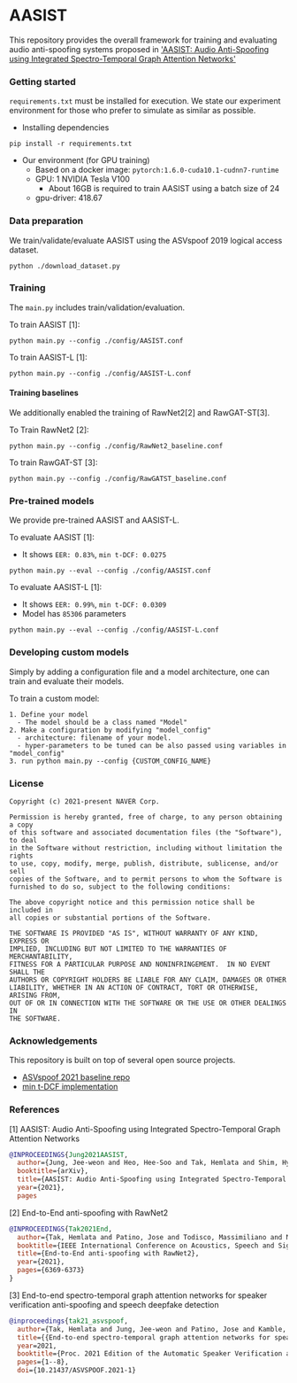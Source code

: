 # AASIST

This repository provides the overall framework for training and evaluating audio anti-spoofing systems proposed in ['AASIST: Audio Anti-Spoofing using Integrated Spectro-Temporal Graph Attention Networks'](https://arxiv.org/abs/2110.01200)

### Getting started
`requirements.txt` must be installed for execution. We state our experiment environment for those who prefer to simulate as similar as possible. 
- Installing dependencies
```
pip install -r requirements.txt
```
- Our environment (for GPU training)
  - Based on a docker image: `pytorch:1.6.0-cuda10.1-cudnn7-runtime`
  - GPU: 1 NVIDIA Tesla V100
    - About 16GB is required to train AASIST using a batch size of 24
  - gpu-driver: 418.67

### Data preparation
We train/validate/evaluate AASIST using the ASVspoof 2019 logical access dataset.
```
python ./download_dataset.py
```

### Training 
The `main.py` includes train/validation/evaluation.

To train AASIST [1]:
```
python main.py --config ./config/AASIST.conf
```
To train AASIST-L [1]:
```
python main.py --config ./config/AASIST-L.conf
```

#### Training baselines

We additionally enabled the training of RawNet2[2] and RawGAT-ST[3]. 

To Train RawNet2 [2]:
```
python main.py --config ./config/RawNet2_baseline.conf
```

To train RawGAT-ST [3]:
```
python main.py --config ./config/RawGATST_baseline.conf
```

### Pre-trained models
We provide pre-trained AASIST and AASIST-L.

To evaluate AASIST [1]:
- It shows `EER: 0.83%`, `min t-DCF: 0.0275`
```
python main.py --eval --config ./config/AASIST.conf
```
To evaluate AASIST-L [1]:
- It shows `EER: 0.99%`, `min t-DCF: 0.0309`
- Model has `85306` parameters
```
python main.py --eval --config ./config/AASIST-L.conf
```


### Developing custom models
Simply by adding a configuration file and a model architecture, one can train and evaluate their models.

To train a custom model:
```
1. Define your model
  - The model should be a class named "Model"
2. Make a configuration by modifying "model_config"
  - architecture: filename of your model.
  - hyper-parameters to be tuned can be also passed using variables in "model_config"
3. run python main.py --config {CUSTOM_CONFIG_NAME}
```

### License
```
Copyright (c) 2021-present NAVER Corp.

Permission is hereby granted, free of charge, to any person obtaining a copy
of this software and associated documentation files (the "Software"), to deal
in the Software without restriction, including without limitation the rights
to use, copy, modify, merge, publish, distribute, sublicense, and/or sell
copies of the Software, and to permit persons to whom the Software is
furnished to do so, subject to the following conditions:

The above copyright notice and this permission notice shall be included in
all copies or substantial portions of the Software.

THE SOFTWARE IS PROVIDED "AS IS", WITHOUT WARRANTY OF ANY KIND, EXPRESS OR
IMPLIED, INCLUDING BUT NOT LIMITED TO THE WARRANTIES OF MERCHANTABILITY,
FITNESS FOR A PARTICULAR PURPOSE AND NONINFRINGEMENT.  IN NO EVENT SHALL THE
AUTHORS OR COPYRIGHT HOLDERS BE LIABLE FOR ANY CLAIM, DAMAGES OR OTHER
LIABILITY, WHETHER IN AN ACTION OF CONTRACT, TORT OR OTHERWISE, ARISING FROM,
OUT OF OR IN CONNECTION WITH THE SOFTWARE OR THE USE OR OTHER DEALINGS IN
THE SOFTWARE.
```

### Acknowledgements
This repository is built on top of several open source projects. 
- [ASVspoof 2021 baseline repo](https://github.com/asvspoof-challenge/2021/tree/main/LA/Baseline-RawNet2)
- [min t-DCF implementation](https://www.asvspoof.org/resources/tDCF_python_v2.zip)

### References
[1] AASIST: Audio Anti-Spoofing using Integrated Spectro-Temporal Graph Attention Networks
```bibtex
@INPROCEEDINGS{Jung2021AASIST,
  author={Jung, Jee-weon and Heo, Hee-Soo and Tak, Hemlata and Shim, Hye-jin and Chung, Joon Son and Lee, Bong-Jin and Yu, Ha-Jin and Evans, Nicholas},
  booktitle={arXiv}, 
  title={AASIST: Audio Anti-Spoofing using Integrated Spectro-Temporal Graph Attention Networks}, 
  year={2021},
  pages
```

[2] End-to-End anti-spoofing with RawNet2
```bibtex
@INPROCEEDINGS{Tak2021End,
  author={Tak, Hemlata and Patino, Jose and Todisco, Massimiliano and Nautsch, Andreas and Evans, Nicholas and Larcher, Anthony},
  booktitle={IEEE International Conference on Acoustics, Speech and Signal Processing (ICASSP)}, 
  title={End-to-End anti-spoofing with RawNet2}, 
  year={2021},
  pages={6369-6373}
}
```

[3] End-to-end spectro-temporal graph attention networks for speaker verification anti-spoofing and speech deepfake detection
```bibtex
@inproceedings{tak21_asvspoof,
  author={Tak, Hemlata and Jung, Jee-weon and Patino, Jose and Kamble, Madhu and Todisco, Massimiliano and Evans, Nicholas},
  title={{End-to-end spectro-temporal graph attention networks for speaker verification anti-spoofing and speech deepfake detection}},
  year=2021,
  booktitle={Proc. 2021 Edition of the Automatic Speaker Verification and Spoofing Countermeasures Challenge},
  pages={1--8},
  doi={10.21437/ASVSPOOF.2021-1}
```
